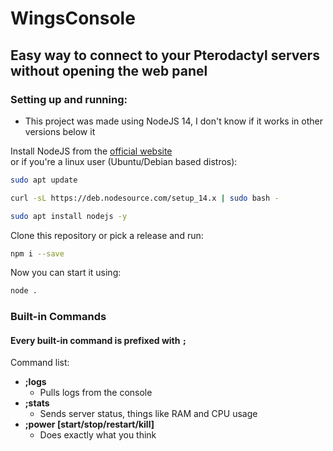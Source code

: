 # WingsConsole
## Easy way to connect to your Pterodactyl servers without opening the web panel


### Setting up and running:

- This project was made using NodeJS 14, I don't know if it works in other versions below it

Install NodeJS from the [official website](https://nodejs.org/en/download/)
<br>
or if you're a linux user (Ubuntu/Debian based distros):
```sh
sudo apt update

curl -sL https://deb.nodesource.com/setup_14.x | sudo bash -

sudo apt install nodejs -y
```

Clone this repository or pick a release and run:
```sh
npm i --save
```

Now you can start it using:
```sh
node .
```


### Built-in Commands

#### Every built-in command is prefixed with `;`

Command list:
- **;logs**
  - Pulls logs from the console
- **;stats**
  - Sends server status, things like RAM and CPU usage
- **;power [start/stop/restart/kill]**
  - Does exactly what you think